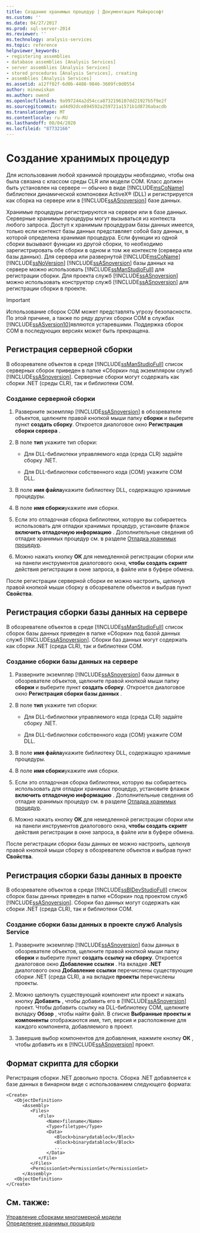 ```yaml
---
title: Создание хранимых процедур | Документация Майкрософт
ms.custom: ''
ms.date: 04/27/2017
ms.prod: sql-server-2014
ms.reviewer: ''
ms.technology: analysis-services
ms.topic: reference
helpviewer_keywords:
- registering assemblies
- database assemblies [Analysis Services]
- server assemblies [Analysis Services]
- stored procedures [Analysis Services], creating
- assemblies [Analysis Services]
ms.assetid: a12ff02f-6d0b-4488-9846-3609fc0d0554
author: minewiskan
ms.author: owend
ms.openlocfilehash: 9a997244a2d54cca8732196107dd21927b5f9e2f
ms.sourcegitcommit: ad4d92dce894592a259721a1571b1d8736abacdb
ms.translationtype: MT
ms.contentlocale: ru-RU
ms.lasthandoff: 08/04/2020
ms.locfileid: "87732166"
---
```

# <a name="creating-stored-procedures"></a>Создание хранимых процедур
  Для использования любой хранимой процедуры необходимо, чтобы она была связана с классом среды CLR или модели COM. Класс должен быть установлен на сервере — обычно в виде [!INCLUDE[msCoName](../../includes/msconame-md.md)] библиотеки динамической компоновки ActiveX® (DLL) и регистрируется как сборка на сервере или в [!INCLUDE[ssASnoversion](../../includes/ssasnoversion-md.md)] базе данных.  
  
 Хранимые процедуры регистрируются на сервере или в базе данных. Серверные хранимые процедуры могут вызываться из контекста любого запроса. Доступ к хранимым процедурам базы данных имеется, только если контекст базы данных представляет собой базу данных, в которой определена хранимая процедура. Если функции из одной сборки вызывают функции из другой сборки, то необходимо зарегистрировать обе сборки в одном и том же контексте (сервера или базы данных). Для сервера или развернутой [!INCLUDE[msCoName](../../includes/msconame-md.md)] [!INCLUDE[ssNoVersion](../../includes/ssnoversion-md.md)] [!INCLUDE[ssASnoversion](../../includes/ssasnoversion-md.md)] базы данных на сервере можно использовать [!INCLUDE[ssManStudioFull](../../includes/ssmanstudiofull-md.md)] для регистрации сборки. Для проекта служб [!INCLUDE[ssASnoversion](../../includes/ssasnoversion-md.md)] можно использовать конструктор служб [!INCLUDE[ssASnoversion](../../includes/ssasnoversion-md.md)] для регистрации сборки в проекте.  
  
> [!IMPORTANT]  
>  Использование сборок COM может представлять угрозу безопасности. По этой причине, а также по ряду других сборки COM в службах [!INCLUDE[ssASversion10](../../includes/ssasversion10-md.md)]являются устаревшими. Поддержка сборок COM в последующих версиях может быть прекращена.  
  
## <a name="registering-a-server-assembly"></a>Регистрация серверной сборки  
 В обозревателе объектов в среде [!INCLUDE[ssManStudioFull](../../includes/ssmanstudiofull-md.md)] список серверных сборок приведен в папке «Сборки» под экземпляром служб [!INCLUDE[ssASnoversion](../../includes/ssasnoversion-md.md)]. Серверные сборки могут содержать как сборки .NET (среды CLR), так и библиотеки COM.  
  
### <a name="to-create-a-server-assembly"></a>Создание серверной сборки  
  
1.  Разверните экземпляр [!INCLUDE[ssASnoversion](../../includes/ssasnoversion-md.md)] в обозревателе объектов, щелкните правой кнопкой мыши папку **сборки** и выберите пункт **создать сборку**. Откроется диалоговое окно **Регистрация сборки сервера** .  
  
2.  В поле **тип** укажите тип сборки:  
  
    -   Для DLL-библиотеки управляемого кода (среда CLR) задайте сборку .NET.  
  
    -   Для DLL-библиотеки собственного кода (COM) укажите COM DLL.  
  
3.  В поле **имя файла**укажите библиотеку DLL, содержащую хранимые процедуры.  
  
4.  В поле **имя сборки**укажите имя сборки.  
  
5.  Если это отладочная сборка библиотеки, которую вы собираетесь использовать для отладки хранимых процедур, установите флажок **включить отладочную информацию** . Дополнительные сведения об отладке хранимых процедур см. в разделе [Отладка хранимых процедур](debugging-stored-procedures.md).  
  
6.  Можно нажать кнопку **ОК** для немедленной регистрации сборки или на панели инструментов диалогового окна, **чтобы создать скрипт** действия регистрации в окне запроса, в файле или в буфере обмена.  
  
 После регистрации серверной сборки ее можно настроить, щелкнув правой кнопкой мыши сборку в обозревателе объектов и выбрав пункт **Свойства**.  
  
## <a name="registering-a-database-assembly-on-the-server"></a>Регистрация сборки базы данных на сервере  
 В обозревателе объектов в среде [!INCLUDE[ssManStudioFull](../../includes/ssmanstudiofull-md.md)] список сборок базы данных приведен в папке «Сборки» под базой данных служб [!INCLUDE[ssASnoversion](../../includes/ssasnoversion-md.md)]. Сборки баз данных могут содержать как сборки .NET (среда CLR), так и библиотеки COM.  
  
### <a name="to-create-a-database-assembly-on-a-server"></a>Создание сборки базы данных на сервере  
  
1.  Разверните экземпляр [!INCLUDE[ssASnoversion](../../includes/ssasnoversion-md.md)] базы данных в обозревателе объектов, щелкните правой кнопкой мыши папку **сборки** и выберите пункт **создать сборку**. Откроется диалоговое окно **Регистрация сборки базы данных** .  
  
2.  В поле **тип** укажите тип сборки:  
  
    -   Для DLL-библиотеки управляемого кода (среда CLR) задайте сборку .NET.  
  
    -   Для DLL-библиотеки собственного кода (COM) укажите COM DLL.  
  
3.  В поле **имя файла**укажите библиотеку DLL, содержащую хранимые процедуры.  
  
4.  В поле **имя сборки**укажите имя сборки.  
  
5.  Если это отладочная сборка библиотеки, которую вы собираетесь использовать для отладки хранимых процедур, установите флажок **включить отладочную информацию** . Дополнительные сведения об отладке хранимых процедур см. в разделе [Отладка хранимых процедур](debugging-stored-procedures.md).  
  
6.  Можно нажать кнопку **ОК** для немедленной регистрации сборки или на панели инструментов диалогового окна, **чтобы создать скрипт** действия регистрации в окне запроса, в файле или в буфере обмена.  
  
 После регистрации сборки базы данных ее можно настроить, щелкнув правой кнопкой мыши сборку в обозревателе объектов и выбрав пункт **Свойства**.  
  
## <a name="registering-a-database-assembly-in-a-project"></a>Регистрация сборки базы данных в проекте  
 В обозревателе объектов в среде [!INCLUDE[ssBIDevStudioFull](../../includes/ssbidevstudiofull-md.md)] список сборок базы данных приведен в папке «Сборки» под проектом служб [!INCLUDE[ssASnoversion](../../includes/ssasnoversion-md.md)]. Сборки баз данных могут содержать как сборки .NET (среда CLR), так и библиотеки COM.  
  
### <a name="to-create-a-database-assembly-in-an-analysis-service-project"></a>Создание сборки базы данных в проекте служб Analysis Service  
  
1.  Разверните экземпляр [!INCLUDE[ssASnoversion](../../includes/ssasnoversion-md.md)] базы данных в обозревателе объектов, щелкните правой кнопкой мыши папку **сборки** и выберите пункт **создать ссылку на сборку**. Откроется диалоговое окно **Добавление ссылки** . На вкладке **.NET** диалогового окна **Добавление ссылки** перечислены существующие сборки .NET (среда CLR), а на вкладке **проекты** перечислены проекты.  
  
2.  Можно щелкнуть существующий компонент или проект и нажать кнопку **Добавить** , чтобы добавить его в [!INCLUDE[ssASnoversion](../../includes/ssasnoversion-md.md)] проект. Чтобы добавить ссылку на DLL-библиотеку COM, щелкните вкладку **Обзор** , чтобы найти файл. В списке **Выбранные проекты и компоненты** отображаются имя, тип, версия и расположение для каждого компонента, добавляемого в проект.  
  
3.  Завершив выбор компонентов для добавления, нажмите кнопку **ОК** , чтобы добавить их в [!INCLUDE[ssASnoversion](../../includes/ssasnoversion-md.md)] проект.  
  
## <a name="script-format-for-an-assembly"></a>Формат скрипта для сборки  
 Регистрация сборки .NET довольно проста. Сборка .NET добавляется к базе данных в бинарном виде с использованием следующего формата:  
  
```  
<Create>  
   <ObjectDefinition>  
      <Assembly>  
         <Files>  
            <File>  
               <Name>filename</Name>  
               <Type>filetype</Type>  
               <Data>  
                  <Block>binarydatablock</Block>  
                  <Block>binarydatablock</Block>  
                  ...  
               </Data>  
            </File>  
         </Files>  
         <PermissionSet>PermissionSet</PermissionSet>  
      </Assembly>  
   <ObjectDefinition>  
</Create>  
```  
  
## <a name="see-also"></a>См. также:  
 [Управление сборками многомерной модели](../multidimensional-models/multidimensional-model-assemblies-management.md)   
 [Определение хранимых процедур](defining-stored-procedures.md)  
  
  
